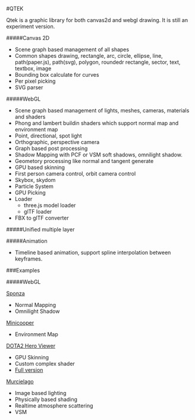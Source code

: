 #QTEK

Qtek is a graphic library for both canvas2d and webgl drawing. It is still an experiment version.

#####Canvas 2D
+ Scene graph based management of all shapes
+ Common shapes drawing, rectangle, arc, circle, ellipse, line, path(paper.js), path(svg), polygon, roundedr rectangle, sector, text, textbox, image
+ Bounding box calculate for curves
+ Per pixel picking
+ SVG parser

#####WebGL 

+ Scene graph based management of lights, meshes, cameras, materials and shaders
+ Phong and lambert buildin shaders which support normal map and environment map
+ Point, directional, spot light
+ Orthographic, perspective camera
+ Graph based post processing
+ Shadow Mapping with PCF or VSM soft shadows, omnilight shadow.
+ Geometory processing like normal and tangent generate
+ GPU based skinning
+ First person camera control, orbit camera control
+ Skybox, skydom
+ Particle System
+ GPU Picking
+ Loader
	+ three.js model loader
	+ glTF loader
+ FBX to glTF converter

#####Unified multiple layer

#####Animation
+ Timeline based animation, support spline interpolation between keyframes.

###Examples


#####WebGL

[Sponza](http://pissang.github.io/qtek/sponza/)

+ Normal Mapping
+ Omnilight Shadow 

[Minicooper](http://pissang.github.io/qtek/minicooper/)

+ Environment Map

[DOTA2 Hero Viewer](http://pissang.github.io/qtek/dota2hero/)

+ GPU Skinning
+ Custom complex shader
+ [Full version](https://github.com/pissang/dota2hero)

[Murcielago](http://pissang.github.io/qtek/murcielago)

+ Image based lighting
+ Physically based shading
+ Realtime atmosphere scattering
+ VSM